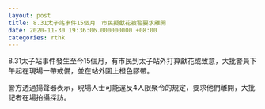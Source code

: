 ```yaml
---
layout: post
title: 8.31太子站事件15個月　市民擬獻花被警要求離開
date: 2020-11-30 19:36:06.000000000 +08:00
categories: rthk
---
```


8.31太子站事件發生至今15個月，有市民到太子站外打算獻花或致意，大批警員下午起在現場一帶戒備，並在站外圍上橙色膠帶。

警方透過揚聲器表示，現場人士可能違反4人限聚令的規定，要求他們離開，大批記者在場拍攝採訪。
